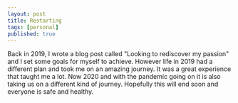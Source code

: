 ```yaml
---
layout: post
title: Restarting 
tags: [personal]
published: true
---
```


Back in 2019, I wrote a blog post called "Looking to rediscover my passion" and I set some goals for myself to achieve. However life in 2019 had a different plan and took me on an amazing journey. It was a great experience that taught me a lot. Now 2020 and with the pandemic going on it is also taking us on a different kind of journey. Hopefully this will end soon and everyone is safe and healthy. 